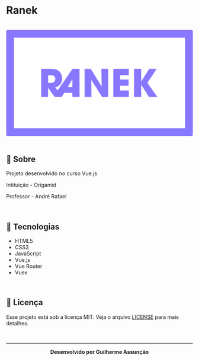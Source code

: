 # Ranek

<br>

<div align="center">
  <img src="public/ranek-github.svg" alt="Ranek">
</div>

<br>

## :bookmark_tabs: Sobre

Projeto desenvolvido no curso Vue.js

Intituição - Origamid

Professor - André Rafael

<br>

## :rocket: Tecnologias

- HTML5
- CSS3
- JavaScript
- Vue.js
- Vue Router
- Vuex


<br>

## :green_book: Licença 

Esse projeto está sob a licença MIT. Veja o arquivo [LICENSE](LICENSE) para mais detalhes.

<br>

---

<div align="center">
    <b>Desenvolvido por Guilherme Assunção</b>
</div>
